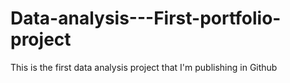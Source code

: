 # Data-analysis---First-portfolio-project
This is the first data analysis project that I'm publishing in Github
